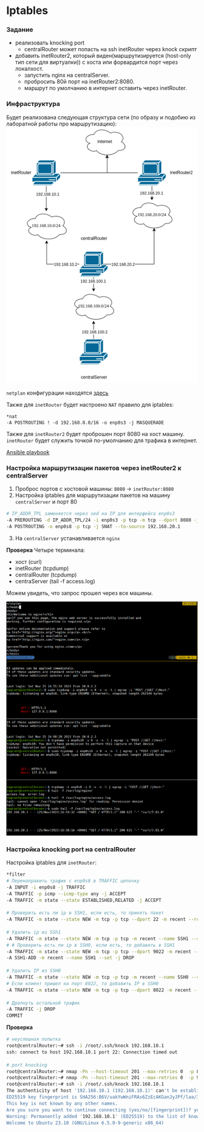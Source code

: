 # Iptables

### Задание 

* реализовать knocking port
  * centralRouter может попасть на ssh inetRouter через knock скрипт
* добавить inetRouter2, который виден(маршрутизируется (host-only тип сети для виртуалки)) с хоста или форвардится порт через локалхост.
  * запустить nginx на centralServer.
  * пробросить 80й порт на inetRouter2:8080.
  * маршрут по умолчанию в интернет оставить через inetRouter.

### Инфраструктура

Будет реализована следующая структура сети (по образу и подобию из лаборатной работы про маршрутизацию):
![network](img/network.png)

`netplan` конфигурации находятся [здесь](https://github.com/0rps/otus-linux-adm/tree/main/lab_20_knock/files) 

Также для `inetRouter` будет настроено `NAT` правило для iptables:
```
*nat
-A POSTROUTING ! -d 192.168.0.0/16 -o enp0s3 -j MASQUERADE
```

Также для `inetRouter2` будет проброшен порт 8080 на хост машину.
`inetRouter` будет служить точкой по-умолчанию для трафика в интернет.

[Ansible playbook](https://github.com/0rps/otus-linux-adm/blob/main/lab_20_knock/playbook.yml)

### Настройка маршрутизации пакетов через inetRouter2 к centralServer

1. Проброс портов с хостовой машины: `8080` -> `inetRouter:8080`
2. Настройка iptables для маршрутизации пакетов на машину `centralServer` и порт 80
```bash
# IP_ADDR_TPL заменяется через sed на IP для интерфейса enp0s3
-A PREROUTING -d IP_ADDR_TPL/24 -i enp0s3 -p tcp -m tcp --dport 8080 -j DNAT --to-destination 192.168.100.2:80
-A POSTROUTING -o enp0s8 -p tcp -j SNAT --to-source 192.168.20.1
```
3. На `centralServer` устанавливается `nginx`


**Проверка**
Четыре терминала:
* хост (curl)
* inetRouter (tcpdump)
* centralRouter (tcpdump)
* centraServer (tail -f access.log)

Можем увидеть, что запрос прошел через все машины.

![nginx](./img/01_nginx.png)


### Настройка knocking port на centralRouter
Настройка iptables для `inetRouter`:
```bash
*filter
# Перенаправить трафик с enp0s8 в TRAFFIC цепочку
-A INPUT -i enp0s8 -j TRAFFIC
-A TRAFFIC -p icmp --icmp-type any -j ACCEPT
-A TRAFFIC -m state --state ESTABLISHED,RELATED -j ACCEPT

# Проверить есть ли ip в SSH1, если есть, то принять пакет
-A TRAFFIC -m state --state NEW -m tcp -p tcp --dport 22 -m recent --rcheck --seconds 30 --name SSH1 -j ACCEPT

# Удалить ip из SSh1
-A TRAFFIC -m state --state NEW -m tcp -p tcp -m recent --name SSH1 --remove -j DROP
# # Проверить есть ли ip в SSH0, если есть, то добавить в SSH1
-A TRAFFIC -m state --state NEW -m tcp -p tcp --dport 9022 -m recent --rcheck --name SSH0 -j SSH1-ADD
-A SSH1-ADD -m recent --name SSH1 --set -j DROP

# Удалить IP из SSH0
-A TRAFFIC -m state --state NEW -m tcp -p tcp -m recent --name SSH0 --remove -j DROP
# Если клиент пришел на порт 8022, то добавить IP в SSH0
-A TRAFFIC -m state --state NEW -m tcp -p tcp --dport 8022 -m recent --name SSH0 --set -j DROP

# Дропнуть остальной трафик
-A TRAFFIC -j DROP
COMMIT
```

**Проверка**
```bash
# неуспешная попытка
root@centralRouter:~# ssh -i /root/.ssh/knock 192.168.10.1
ssh: connect to host 192.168.10.1 port 22: Connection timed out

# port knocking
root@centralRouter:~# nmap -Pn --host-timeout 201 --max-retries 0  -p 8022 192.168.10.1 > /dev/null
root@centralRouter:~# nmap -Pn --host-timeout 201 --max-retries 0  -p 9022 192.168.10.1 > /dev/null
root@centralRouter:~# ssh -i /root/.ssh/knock 192.168.10.1
The authenticity of host '192.168.10.1 (192.168.10.1)' can't be established.
ED25519 key fingerprint is SHA256:B6V/uakYwWniFRAs6ZzEcAKGanJyJPf/laa/3E+zy0E.
This key is not known by any other names.
Are you sure you want to continue connecting (yes/no/[fingerprint])? yes
Warning: Permanently added '192.168.10.1' (ED25519) to the list of known hosts.
Welcome to Ubuntu 23.10 (GNU/Linux 6.5.0-9-generic x86_64)
```





